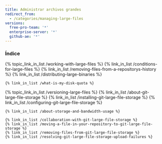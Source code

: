 ```yaml
---
title: Administrar archivos grandes
redirect_from:
  - /categories/managing-large-files
versions:
  free-pro-team: '*'
  enterprise-server: '*'
  github-ae: '*'
---
```



### Índice

{% topic_link_in_list /working-with-large-files %}
    {% link_in_list /conditions-for-large-files %}
    {% link_in_list /removing-files-from-a-repositorys-history %}
    {% link_in_list /distributing-large-binaries %}
<!-- if currentVersion == "free-pro-team@latest" -->
    {% link_in_list /what-is-my-disk-quota %}
<!-- endif -->
{% topic_link_in_list /versioning-large-files %}
    {% link_in_list /about-git-large-file-storage %}
    {% link_in_list /installing-git-large-file-storage %}
    {% link_in_list /configuring-git-large-file-storage %}
<!-- if currentVersion == "free-pro-team@latest" -->
    {% link_in_list /about-storage-and-bandwidth-usage %}
<!-- endif -->
    {% link_in_list /collaboration-with-git-large-file-storage %}
    {% link_in_list /moving-a-file-in-your-repository-to-git-large-file-storage %}
    {% link_in_list /removing-files-from-git-large-file-storage %}
    {% link_in_list /resolving-git-large-file-storage-upload-failures %}
